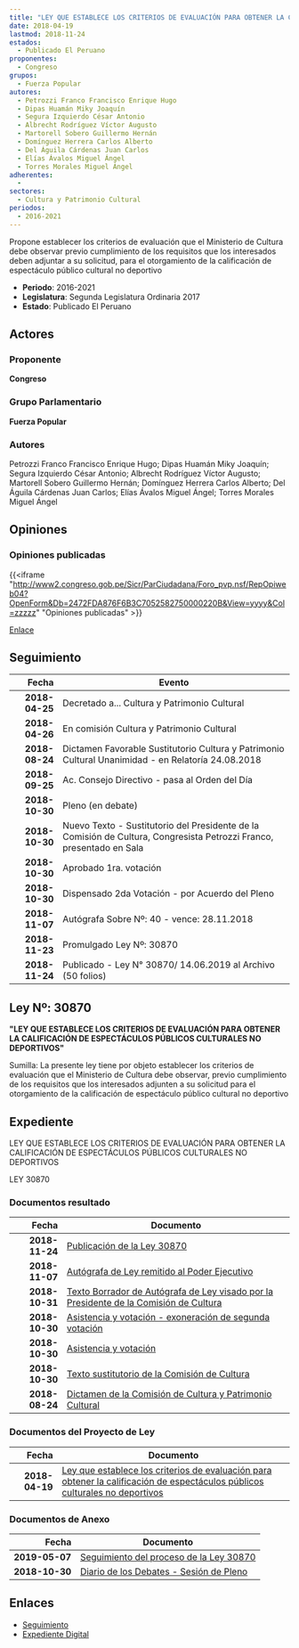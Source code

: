 ```yaml
---
title: "LEY QUE ESTABLECE LOS CRITERIOS DE EVALUACIÓN PARA OBTENER LA CALIFICACIÓN DE ESPECTÁCULOS PÚBLICOS CULTURALES NO DEPORTIVOS"
date: 2018-04-19
lastmod: 2018-11-24
estados: 
  - Publicado El Peruano
proponentes: 
  - Congreso
grupos: 
  - Fuerza Popular
autores: 
  - Petrozzi Franco Francisco Enrique Hugo
  - Dipas Huamán Miky Joaquín
  - Segura Izquierdo César Antonio
  - Albrecht Rodríguez Víctor Augusto
  - Martorell Sobero Guillermo Hernán
  - Domínguez Herrera Carlos Alberto
  - Del Águila Cárdenas Juan Carlos
  - Elías Ávalos Miguel Ángel
  - Torres Morales Miguel Ángel
adherentes: 
  - 
sectores: 
  - Cultura y Patrimonio Cultural
periodos: 
  - 2016-2021
---
```


Propone establecer los criterios de evaluación que el Ministerio de Cultura debe observar previo cumplimiento de los requisitos que los interesados deben adjuntar a su solicitud, para el otorgamiento de la calificación de espectáculo público cultural no deportivo

- **Periodo**: 2016-2021
- **Legislatura**: Segunda Legislatura Ordinaria 2017
- **Estado**: Publicado El Peruano

## Actores

### Proponente

**Congreso**

### Grupo Parlamentario

**Fuerza Popular**

### Autores

Petrozzi Franco Francisco Enrique Hugo; Dipas Huamán Miky Joaquín; Segura Izquierdo César Antonio; Albrecht Rodríguez Víctor Augusto; Martorell Sobero Guillermo Hernán; Domínguez Herrera Carlos Alberto; Del Águila Cárdenas Juan Carlos; Elías Ávalos Miguel Ángel; Torres Morales Miguel Ángel


## Opiniones

### Opiniones publicadas

{{<iframe "http://www2.congreso.gob.pe/Sicr/ParCiudadana/Foro_pvp.nsf/RepOpiweb04?OpenForm&Db=2472FDA876F6B3C7052582750000220B&View=yyyy&Col=zzzzz" "Opiniones publicadas" >}}

[Enlace](http://www2.congreso.gob.pe/Sicr/ParCiudadana/Foro_pvp.nsf/RepOpiweb04?OpenForm&Db=2472FDA876F6B3C7052582750000220B&View=yyyy&Col=zzzzz)

## Seguimiento

| Fecha | Evento |
|------:|--------|
| **2018-04-25** | Decretado a... Cultura y Patrimonio Cultural|
| **2018-04-26** | En comisión Cultura y Patrimonio Cultural|
| **2018-08-24** | Dictamen Favorable Sustitutorio Cultura y Patrimonio Cultural Unanimidad - en Relatoría 24.08.2018|
| **2018-09-25** | Ac. Consejo Directivo - pasa al Orden del Día|
| **2018-10-30** | Pleno (en debate)|
| **2018-10-30** | Nuevo Texto - Sustitutorio del Presidente de la Comisión de Cultura, Congresista Petrozzi Franco, presentado en Sala|
| **2018-10-30** | Aprobado 1ra. votación|
| **2018-10-30** | Dispensado 2da Votación - por Acuerdo del Pleno|
| **2018-11-07** | Autógrafa Sobre Nº: 40 - vence: 28.11.2018|
| **2018-11-23** | Promulgado Ley Nº: 30870|
| **2018-11-24** | Publicado - Ley N° 30870/ 14.06.2019 al Archivo (50 folios)|

## Ley Nº: 30870

**"LEY QUE ESTABLECE LOS CRITERIOS DE EVALUACIÓN PARA OBTENER LA CALIFICACIÓN DE ESPECTÁCULOS PÚBLICOS CULTURALES NO DEPORTIVOS"**

Sumilla: La presente ley tiene por objeto establecer los criterios de evaluación que el Ministerio de Cultura debe observar, previo cumplimiento de los requisitos que los interesados adjunten a su solicitud para el otorgamiento de la calificación de espectáculo público cultural no deportivo


## Expediente

LEY QUE ESTABLECE LOS CRITERIOS DE EVALUACIÓN PARA OBTENER LA CALIFICACIÓN DE ESPECTÁCULOS PÚBLICOS CULTURALES NO DEPORTIVOS

LEY 30870


### Documentos resultado

| Fecha | Documento |
|------:|--------|
| **2018-11-24** | [Publicación de la Ley 30870](http://www.leyes.congreso.gob.pe/Documentos/2016_2021/ADLP/Normas_Legales/30870-LEY.pdf) |
| **2018-11-07** | [Autógrafa de Ley remitido al Poder Ejecutivo](http://www.leyes.congreso.gob.pe/Documentos/2016_2021/Autografas/Ley_y_de_Resolucion_Legislativa/AU0274920181107.pdf) |
| **2018-10-31** | [Texto Borrador de Autógrafa de Ley visado por la Presidente de la Comisión de Cultura](http://www.leyes.congreso.gob.pe/Documentos/2016_2021/Texto_Borrador_de_Autografa/BAU0274920181105.pdf) |
| **2018-10-30** | [Asistencia y votación - exoneración de segunda votación](http://www.leyes.congreso.gob.pe/Documentos/2016_2021/Asistencia_y_Votacion/Proyectos_de_Ley/Exoneracion_de_Segunda_Votacion/ESV0274920181030..pdf) |
| **2018-10-30** | [Asistencia y votación](http://www.leyes.congreso.gob.pe/Documentos/2016_2021/Asistencia_y_Votacion/Proyectos_de_Ley/AV0274920181030.pdf) |
| **2018-10-30** | [Texto sustitutorio de la Comisión de Cultura](http://www.leyes.congreso.gob.pe/Documentos/2016_2021/Texto_Sustitutorio/Proyectos_de_Ley/TS0274920181130..pdf) |
| **2018-08-24** | [Dictamen de la Comisión de Cultura y Patrimonio Cultural](http://www.leyes.congreso.gob.pe/Documentos/2016_2021/Dictamenes/Proyectos_de_Ley/02749DC05MAY20180824...pdf) |

### Documentos del Proyecto de Ley

| Fecha | Documento |
|------:|--------|
| **2018-04-19** | [Ley que establece los criterios de evaluación para obtener la calificación de espectáculos públicos culturales no deportivos](http://www.leyes.congreso.gob.pe/Documentos/2016_2021/Proyectos_de_Ley_y_de_Resoluciones_Legislativas/PL0274920180419.pdf) |

### Documentos de Anexo

| Fecha | Documento |
|------:|--------|
| **2019-05-07** | [Seguimiento del proceso de la Ley 30870](http://www.leyes.congreso.gob.pe/Documentos/2016_2021/Seguimiento_de_Proyectos_de_Ley/02749PL20190507.pdf) |
| **2018-10-30** | [Diario de los Debates - Sesión de Pleno](http://www2.congreso.gob.pe/Sicr/DiarioDebates/Publicad.nsf/SesionesPleno/05256D6E0073DFE905258337005CF36B/$FILE/PLO-2018-12.pdf) |

## Enlaces 

- [Seguimiento](http://www2.congreso.gob.pehttp://www2.congreso.gob.pe/Sicr/TraDocEstProc/CLProLey2016.nsf/f7fff46988ca05b1052578e100829cc7/1147074ed066f94c05258275000a4f06?OpenDocument)
- [Expediente Digital](http://www2.congreso.gob.pehttp://www2.congreso.gob.pe/Sicr/TraDocEstProc/CLProLey2016.nsf/f7fff46988ca05b1052578e100829cc7/1147074ed066f94c05258275000a4f06?OpenDocument&Click=05257FB7005EB655.eb71d0cf91d8294e05256cdf006b5706/$Body/0.1C6C)
